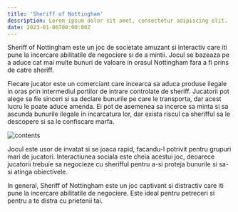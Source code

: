```yaml
---
title: 'Sheriff of Nottingham'
description: Lorem ipsum dolor sit amet, consectetur adipiscing elit.
date: 2023-01-06T00:00:00Z
---
```


Sheriff of Nottingham este un joc de societate amuzant si interactiv care iti pune la incercare abilitatile de negociere si de a mintii. Jocul se bazeaza pe a aduce cat mai multe bunuri de valoare in orasul Nottingham fara a fi prins de catre sheriff.

Fiecare jucator este un comerciant care incearca sa aduca produse ilegale in oras prin intermediul portilor de intrare controlate de sheriff. Jucatorii pot alege sa fie sinceri si sa declare bunurile pe care le transporta, dar acest lucru le poate aduce amenda. Ei pot de asemenea sa incerce sa minta si sa ascunda bunurile ilegale in incarcatura lor, dar exista riscul ca sherifful sa le descopere si sa le confiscare marfa.

![contents](/assets/images/posts/sheriff.png)

Jocul este usor de invatat si se joaca rapid, facandu-l potrivit pentru grupuri mari de jucatori. Interactiunea sociala este cheia acestui joc, deoarece jucatorii trebuie sa negocieze cu sherifful pentru a-si proteja bunurile si sa-si atinga obiectivele.

In general, Sheriff of Nottingham este un joc captivant si distractiv care iti pune la incercare abilitatile de negociere. Este ideal pentru petreceri si pentru a te distra cu prietenii tai.
